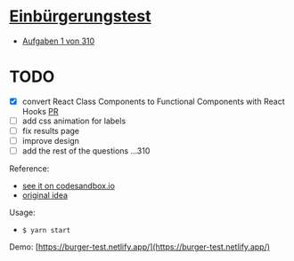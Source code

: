 # [Einbürgerungstest](http://oet.bamf.de/pls/oetut/f?p=514:1:0::NO)

- [Aufgaben 1 von 310](https://github.com/Ebazhanov/ein-burgerungs-test/blob/master/aufgaben.md)

# TODO
- [x] convert React Class Components to Functional Components with React Hooks [PR](https://github.com/Ebazhanov/ein-burgerungs-test/pull/2/files)
- [ ] add css animation for labels
- [ ] fix results page
- [ ] improve design
- [ ] add the rest of the questions ...310

Reference:
- [see it on codesandbox.io](https://codesandbox.io/s/ein-burger-test-w3eii?file=/src/App.js)
- [original idea](https://mitchgavan.com/react-quiz/)

Usage:
- `$ yarn start`

Demo: [https://burger-test.netlify.app/](https://burger-test.netlify.app/)
